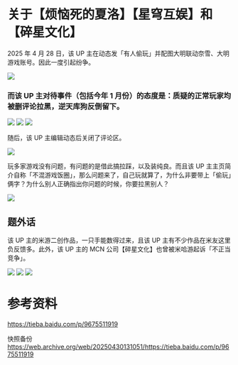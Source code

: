 # 关于【烦恼死的夏洛】【星穹互娱】和【碎星文化】

2025 年 4 月 28 日，该 UP 主在动态发「有人偷玩」并配图大明联动奈雪、大明游戏账号。因此一度引起纷争。

![](https://raw.githubusercontent.com/bxx-114514/iming-blog/refs/heads/main/evil-of-kurogames/images/sxwh/1.jpg)

### 而该 UP 主对待事件（包括今年 1 月份）的态度是：质疑的正常玩家均被删评论拉黑，逆天库狗反倒留下。

![](https://raw.githubusercontent.com/bxx-114514/iming-blog/refs/heads/main/evil-of-kurogames/images/sxwh/6.jpg)
![](https://raw.githubusercontent.com/bxx-114514/iming-blog/refs/heads/main/evil-of-kurogames/images/sxwh/7.jpg)
![](https://raw.githubusercontent.com/bxx-114514/iming-blog/refs/heads/main/evil-of-kurogames/images/sxwh/8.jpg)

随后，该 UP 主编辑动态后关闭了评论区。

![](https://raw.githubusercontent.com/bxx-114514/iming-blog/refs/heads/main/evil-of-kurogames/images/sxwh/2.jpg)

玩多家游戏没有问题，有问题的是借此搞拉踩，以及装纯良。而且该 UP 主主页简介自称「不混游戏饭圈」，那么问题来了，自己玩就算了，为什么非要带上「偷玩」俩字？为什么别人正确指出你问题的时候，你要拉黑别人？

![](https://raw.githubusercontent.com/bxx-114514/iming-blog/refs/heads/main/evil-of-kurogames/images/sxwh/3.jpg)

## 题外话

该 UP 主的米游二创作品，一只手能数得过来，且该 UP 主有不少作品在米友这里负反馈多。此外，该 UP 主的 MCN 公司【碎星文化】也曾被米哈游起诉「不正当竞争」。

![](https://raw.githubusercontent.com/bxx-114514/iming-blog/refs/heads/main/evil-of-kurogames/images/sxwh/4.jpg)
![](https://raw.githubusercontent.com/bxx-114514/iming-blog/refs/heads/main/evil-of-kurogames/images/sxwh/5.jpg)
![](https://raw.githubusercontent.com/bxx-114514/iming-blog/refs/heads/main/evil-of-kurogames/images/sxwh/9.jpg)

# 参考资料

https://tieba.baidu.com/p/9675511919

快照备份 https://web.archive.org/web/20250430131051/https://tieba.baidu.com/p/9675511919
